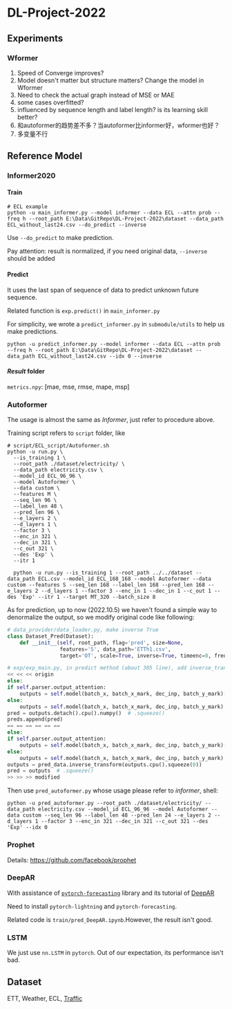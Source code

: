 # DL-Project-2022

## Experiments
### Wformer
1. Speed of Converge improves?
2. Model doesn't matter but structure matters? Change the model in Wformer
3. Need to check the actual graph instead of MSE or MAE
4. some cases overfitted?
5. influenced by sequence length and label length? is its learning skill better?
6. 和autoformer的趋势差不多？当autoformer比informer好，wformer也好？
7. 多变量不行

## Reference Model
### Informer2020
#### Train
```shell
# ECL example
python -u main_informer.py --model informer --data ECL --attn prob --freq h --root_path E:\Data\GitRepo\DL-Project-2022\dataset --data_path ECL_without_last24.csv --do_predict --inverse
```
Use `--do_predict` to make prediction.

Pay attention: result is normalized, if you need original data, `--inverse` should be added
#### Predict
It uses the last span of sequence of data to predict unknown future sequence.

Related function is `exp.predict()` in `main_informer.py`

For simplicity, we wrote a `predict_informer.py` in `submodule/utils` to help us make predictions.
```shell
python -u predict_informer.py --model informer --data ECL --attn prob --freq h --root_path E:\Data\GitRepo\DL-Project-2022\dataset --data_path ECL_without_last24.csv --idx 0 --inverse
```
#### *Result* folder
`metrics.npy`: [mae, mse, rmse, mape, msp]

### Autoformer
The usage is almost the same as *Informer*, just refer to procedure above.

Training script refers to `script` folder, like
```shell
# script/ECL_script/Autoformer.sh
python -u run.py \
  --is_training 1 \
  --root_path ./dataset/electricity/ \
  --data_path electricity.csv \
  --model_id ECL_96_96 \
  --model Autoformer \
  --data custom \
  --features M \
  --seq_len 96 \
  --label_len 48 \
  --pred_len 96 \
  --e_layers 2 \
  --d_layers 1 \
  --factor 3 \
  --enc_in 321 \
  --dec_in 321 \
  --c_out 321 \
  --des 'Exp' \
  --itr 1
  
  python -u run.py --is_training 1 --root_path ../../dataset --data_path ECL.csv --model_id ECL_168_168 --model Autoformer --data custom --features S --seq_len 168 --label_len 168 --pred_len 168 --e_layers 2 --d_layers 1 --factor 3 --enc_in 1 --dec_in 1 --c_out 1 --des 'Exp' --itr 1 --target MT_320 --batch_size 8

```

As for prediction, up to now (2022.10.5) we haven't found a simple way to denormalize 
the output, so we modify original code like following:

```python
# data_provider/data_loader.py, make inverse True
class Dataset_Pred(Dataset):
    def __init__(self, root_path, flag='pred', size=None,
                 features='S', data_path='ETTh1.csv',
                 target='OT', scale=True, inverse=True, timeenc=0, freq='15min', cols=None):

# exp/exp_main.py, in predict method (about 305 line), add inverse_transform method
<< << << origin
else:
if self.parser.output_attention:
    outputs = self.model(batch_x, batch_x_mark, dec_inp, batch_y_mark)[0]
else:
    outputs = self.model(batch_x, batch_x_mark, dec_inp, batch_y_mark)
pred = outputs.detach().cpu().numpy()  # .squeeze()
preds.append(pred)
== == == == == ==
else:
if self.parser.output_attention:
    outputs = self.model(batch_x, batch_x_mark, dec_inp, batch_y_mark)[0]
else:
    outputs = self.model(batch_x, batch_x_mark, dec_inp, batch_y_mark)
outputs = pred_data.inverse_transform(outputs.cpu().squeeze(0))
pred = outputs  # .squeeze()
>> >> >> modified
```
Then use `pred_autoformer.py` whose usage please refer to *informer*, shell:
```shell
python -u pred_autoformer.py --root_path ./dataset/electricity/ --data_path electricity.csv --model_id ECL_96_96 --model Autoformer --data custom --seq_len 96 --label_len 48 --pred_len 24 --e_layers 2 --d_layers 1 --factor 3 --enc_in 321 --dec_in 321 --c_out 321 --des 'Exp' --idx 0
```

### Prophet
Details: https://github.com/facebook/prophet

### DeepAR
With assistance of [`pytorch-forecasting`](https://github.com/jdb78/pytorch-forecasting) library and 
its tutorial of [DeepAR](https://pytorch-forecasting.readthedocs.io/en/latest/tutorials/deepar.html)

Need to install `pytorch-lightning` and `pytorch-forecasting`.

Related code is `train/pred_DeepAR.ipynb`.However, the result isn't good.

### LSTM
We just use `nn.LSTM` in `pytorch`. Out of our expectation, its performance isn't bad.
## Dataset
ETT, Weather, ECL,  [Traffic](https://archive.ics.uci.edu/ml/datasets/PEMS-SF)